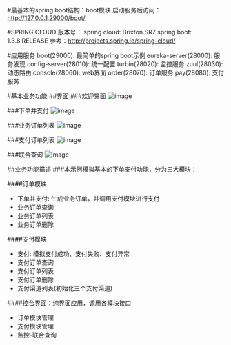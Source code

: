 #最基本的spring boot结构：boot模块
启动服务后访问：
http://127.0.0.1:29000/boot/

#SPRING CLOUD
版本号：
spring cloud: Brixton.SR7
spring boot: 1.3.8.RELEASE
参考：http://projects.spring.io/spring-cloud/

#应用服务
boot(29000): 最简单的spring boot示例
eureka-server(28000): 服务发现
config-server(28010): 统一配置
turbin(28020): 监控服务
zuul(28030): 动态路由
console(28060): web界面
order(28070): 订单服务
pay(28080): 支付服务

#基本业务功能
##界面
###欢迎界面
![image](https://github.com/zhchm101/micro/blob/master/screenshots/welcome.png)

###下单并支付
![image](https://github.com/zhchm101/micro/blob/master/screenshots/add-order-info.png)

###业务订单列表
![image](https://github.com/zhchm101/micro/blob/master/screenshots/order-info-list.png)

###支付订单列表
![image](https://github.com/zhchm101/micro/blob/master/screenshots/pay-info-list.png)

###联合查询
![image](https://github.com/zhchm101/micro/blob/master/screenshots/union.png)

##业务功能描述
###本示例模拟基本的下单支付功能，分为三大模块：

####订单模块
* 下单并支付: 生成业务订单，并调用支付模块进行支付
* 业务订单查询
* 业务订单列表
* 业务订单删除

####支付模块
* 支付: 模拟支付成功、支付失败、支付异常
* 支付订单查询
* 支付订单列表
* 支付订单删除
* 支付渠道列表(初始化三个支付渠道)

####控台界面：纯界面应用，调用各模块接口
* 订单模块管理
* 支付模块管理
* 监控-联合查询
